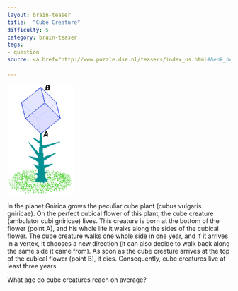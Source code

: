 ```yaml
---
layout: brain-teaser
title:  "Cube Creature"
difficulty: 5
category: brain-teaser
tags:
- question
source: <a href="http://www.puzzle.dse.nl/teasers/index_us.html#henk_helma">Ultimate Puzzle Size</a>

---
```


<img src="image.png" alt="Cube Plant" height="250px">

In the planet Gnirica grows the peculiar cube plant (cubus vulgaris gniricae). On the perfect cubical flower of this plant, the cube creature (ambulator cubi gniricae) lives. This creature is born at the bottom of the flower (point A), and his whole life it walks along the sides of the cubical flower. The cube creature walks one whole side in one year, and if it arrives in a vertex, it chooses a new direction (it can also decide to walk back along the same side it came from). As soon as the cube creature arrives at the top of the cubical flower (point B), it dies. Consequently, cube creatures live at least three years.

What age do cube creatures reach on average?
